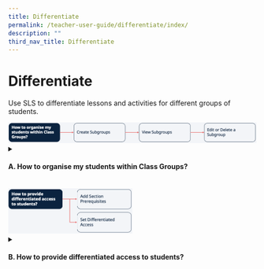 ```yaml
---
title: Differentiate
permalink: /teacher-user-guide/differentiate/index/
description: ""
third_nav_title: Differentiate
---
```

<h1>Differentiate</h1>
<p>Use SLS to differentiate lessons and activities for different groups of students.</p>
<img src="/images/2Teacher/Flow-Differentiate1.png">
<details>
 <summary><h4>A. How to organise my students within Class Groups?</h4></summary>
<ul>
    <li><a target="_blank" href="/teacher-user-guide/differentiate/create-subgroups/">(A1) Create Subgroups</a></li>
    <li><a target="_blank" href="/teacher-user-guide/differentiate/view-subgroups/">(A2) View Subgroups</a></li>
    <li><a target="_blank" href="/teacher-user-guide/differentiate/edit-and-delete-a-subgroup/">(A3) Edit &amp; Delete a Subgroup</a></li>
  </ul>
</details>
<br>
<img style="width: 50%;" src="/images/2Teacher/Flow-Differentiate2.png">
<details>
 <summary><h4>B. How to provide differentiated access to students?</h4></summary>
<ul>
    <li><a target="_blank" href="/teacher-user-guide/differentiate/add-section-prerequisites/">(B1,i) Add Section Prerequisites</a></li>
    <li><a target="_blank" href="/teacher-user-guide/differentiate/set-differentiated-access/">(B1,ii) Set Differentiated Access</a></li>
  </ul>
</details>